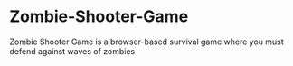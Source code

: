 # Zombie-Shooter-Game
Zombie Shooter Game is a browser-based survival game where you must defend against waves of zombies
